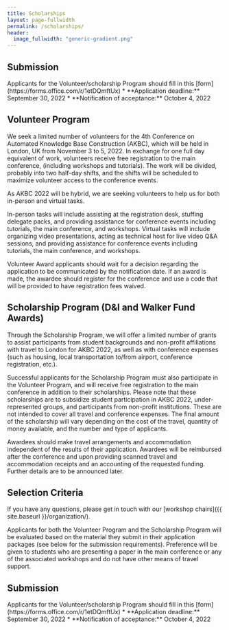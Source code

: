 ```yaml
---
title: Scholarships
layout: page-fullwidth
permalink: /scholarships/
header:
  image_fullwidth: "generic-gradient.png"
---
```

<h2>Submission</h2>
Applicants for the Volunteer/scholarship Program should fill in this [form](https://forms.office.com/r/1etDQmftUx)
* **Application deadline:** September 30, 2022
* **Notification of acceptance:**  October 4, 2022

<h2>Volunteer Program</h2>
We seek a limited number of volunteers for the 4th Conference on Automated Knowledge Base Construction (AKBC), which will be held in London, UK from November 3 to 5, 2022. In exchange for one full day equivalent of work, volunteers receive free registration to the main conference, (including workshops and tutorials). The work will be divided, probably into two half-day shifts, and the shifts will be scheduled to maximize volunteer access to the conference events.

As AKBC 2022 will be hybrid, we are seeking volunteers to help us for both in-person and virtual tasks.

In-person tasks will include assisting at the registration desk, stuffing delegate packs, and providing assistance for conference events including tutorials, the main conference, and workshops. Virtual tasks will include organizing video presentations, acting as technical host for live video Q&A sessions, and providing assistance for conference events including tutorials, the main conference, and workshops.

Volunteer Award applicants should wait for a decision regarding the application to be communicated by the notification date. If an award is made, the awardee should register for the conference and use a code that will be provided to have registration fees waived.

<h2>Scholarship Program (D&I and Walker Fund Awards)</h2>
Through the Scholarship Program, we will offer a limited number of grants to assist participants from student backgrounds and non-profit affiliations with travel to London for AKBC 2022, as well as with conference expenses (such as housing, local transportation to/from airport, conference registration, etc.).

Successful applicants for the Scholarship Program must also participate in the Volunteer Program, and will receive free registration to the main conference in addition to their scholarships. Please note that these scholarships are to subsidize student participation in AKBC 2022, under-represented groups, and participants from non-profit institutions. These are not intended to cover all travel and conference expenses. The final amount of the scholarship will vary depending on the cost of the travel, quantity of money available, and the number and type of applicants.

Awardees should make travel arrangements and accommodation independent of the results of their application. Awardees will be reimbursed after the conference and upon providing scanned travel and accommodation receipts and an accounting of the requested funding. Further details are to be announced later. 

<h2>Selection Criteria</h2>

If you have any questions, please get in touch with our [workshop chairs]({{ site.baseurl }}/organization/).

Applicants for both the Volunteer Program and the Scholarship Program will be evaluated based on the material they submit in their application packages (see below for the submission requirements). Preference will be given to students who are presenting a paper in the main conference or any of the associated workshops and do not have other means of travel support.

<h2>Submission</h2>
Applicants for the Volunteer/scholarship Program should fill in this [form](https://forms.office.com/r/1etDQmftUx)
* **Application deadline:** September 30, 2022
* **Notification of acceptance:**  October 4, 2022

